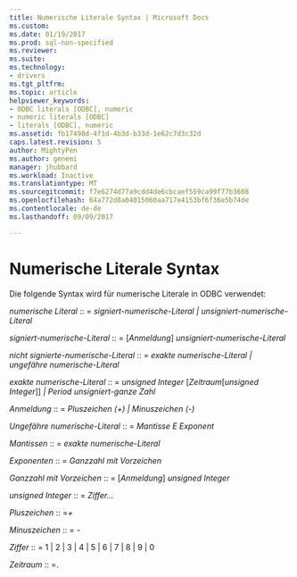 ```yaml
---
title: Numerische Literale Syntax | Microsoft Docs
ms.custom: 
ms.date: 01/19/2017
ms.prod: sql-non-specified
ms.reviewer: 
ms.suite: 
ms.technology:
- drivers
ms.tgt_pltfrm: 
ms.topic: article
helpviewer_keywords:
- ODBC literals [ODBC], numeric
- numeric literals [ODBC]
- literals [ODBC], numeric
ms.assetid: fb17498d-4f1d-4b3d-b33d-1e62c7d3c32d
caps.latest.revision: 5
author: MightyPen
ms.author: genemi
manager: jhubbard
ms.workload: Inactive
ms.translationtype: MT
ms.sourcegitcommit: f7e6274d77a9cdd4de6cbcaef559ca99f77b3608
ms.openlocfilehash: 64a772d8a04015060aa717e4153bf6f36e5b74de
ms.contentlocale: de-de
ms.lasthandoff: 09/09/2017

---
```

# <a name="numeric-literal-syntax"></a>Numerische Literale Syntax
Die folgende Syntax wird für numerische Literale in ODBC verwendet:  
  
 *numerische Literal* :: = *signiert-numerische-Literal &#124; unsigniert-numerische-Literal*  
  
 *signiert-numerische-Literal* :: = [*Anmeldung*] *unsigniert-numerische-Literal*  
  
 *nicht signierte-numerische-Literal* :: = *exakte numerische-Literal &#124; ungefähre numerische-Literal*  
  
 *exakte numerische-Literal* :: = *unsigned Integer* [*Zeitraum*[*unsigned Integer*]] *&#124; Period unsigniert-ganze Zahl*  
  
 *Anmeldung* :: = *Pluszeichen (+) &#124; Minuszeichen (-)*  
  
 *Ungefähre numerische-Literal* :: = *Mantisse E Exponent*  
  
 *Mantissen* :: = *exakte numerische-Literal*  
  
 *Exponenten* :: = *Ganzzahl mit Vorzeichen*  
  
 *Ganzzahl mit Vorzeichen* :: = [*Anmeldung*] *unsigned Integer*  
  
 *unsigned Integer* :: = *Ziffer...*  
  
 *Pluszeichen* :: =*+*  
  
 *Minuszeichen* :: = -  
  
 *Ziffer* :: = 1 &#124; 2 &#124; 3 &#124; 4 &#124; 5 &#124; 6 &#124; 7 &#124; 8 &#124; 9 &#124; 0  
  
 *Zeitraum* :: =.

